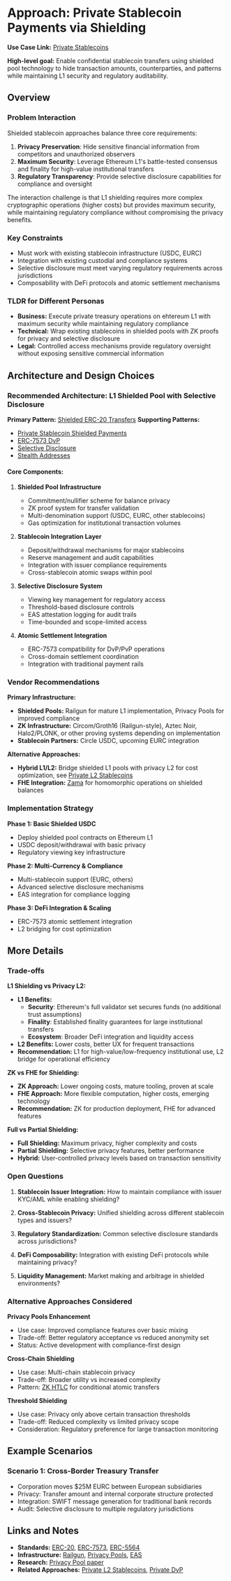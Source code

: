 # Approach: Private Stablecoin Payments via Shielding

**Use Case Link:** [Private Stablecoins](../use-cases/private-stablecoins.md)

**High-level goal:** Enable confidential stablecoin transfers using shielded pool technology to hide transaction amounts, counterparties, and patterns while maintaining L1 security and regulatory auditability.

## Overview

### Problem Interaction

Shielded stablecoin approaches balance three core requirements:

1. **Privacy Preservation**: Hide sensitive financial information from competitors and unauthorized observers
2. **Maximum Security**: Leverage Ethereum L1's battle-tested consensus and finality for high-value institutional transfers
3. **Regulatory Transparency**: Provide selective disclosure capabilities for compliance and oversight

The interaction challenge is that L1 shielding requires more complex cryptographic operations (higher costs) but provides maximum security, while maintaining regulatory compliance without compromising the privacy benefits.

### Key Constraints

- Must work with existing stablecoin infrastructure (USDC, EURC)
- Integration with existing custodial and compliance systems
- Selective disclosure must meet varying regulatory requirements across jurisdictions
- Composability with DeFi protocols and atomic settlement mechanisms

### TLDR for Different Personas

- **Business:** Execute private treasury operations on ehtereum L1 with maximum security while maintaining regulatory compliance
- **Technical:** Wrap existing stablecoins in shielded pools with ZK proofs for privacy and selective disclosure
- **Legal:** Controlled access mechanisms provide regulatory oversight without exposing sensitive commercial information

## Architecture and Design Choices

### Recommended Architecture: L1 Shielded Pool with Selective Disclosure

**Primary Pattern:** [Shielded ERC-20 Transfers](../patterns/pattern-shielding.md)
**Supporting Patterns:**

- [Private Stablecoin Shielded Payments](../patterns/pattern-private-stablecoin-shielded-payments.md)
- [ERC-7573 DvP](../patterns/pattern-dvp-erc7573.md)
- [Selective Disclosure](../patterns/pattern-regulatory-disclosure-keys-proofs.md)
- [Stealth Addresses](../patterns/pattern-stealth-adresses.md)

#### Core Components:

1. **Shielded Pool Infrastructure**

   - Commitment/nullifier scheme for balance privacy
   - ZK proof system for transfer validation
   - Multi-denomination support (USDC, EURC, other stablecoins)
   - Gas optimization for institutional transaction volumes

2. **Stablecoin Integration Layer**

   - Deposit/withdrawal mechanisms for major stablecoins
   - Reserve management and audit capabilities
   - Integration with issuer compliance requirements
   - Cross-stablecoin atomic swaps within pool

3. **Selective Disclosure System**

   - Viewing key management for regulatory access
   - Threshold-based disclosure controls
   - EAS attestation logging for audit trails
   - Time-bounded and scope-limited access

4. **Atomic Settlement Integration**

   - ERC-7573 compatibility for DvP/PvP operations
   - Cross-domain settlement coordination
   - Integration with traditional payment rails

### Vendor Recommendations

**Primary Infrastructure:**

- **Shielded Pools:** Railgun for mature L1 implementation, Privacy Pools for improved compliance
- **ZK Infrastructure:** Circom/Groth16 (Railgun-style), Aztec Noir, Halo2/PLONK, or other proving systems depending on implementation
- **Stablecoin Partners:** Circle USDC, upcoming EURC integration

**Alternative Approaches:**

- **Hybrid L1/L2:** Bridge shielded L1 pools with privacy L2 for cost optimization, see [Private L2 Stablecoins](../approaches/approach-private-l2-stablecoins.md)
- **FHE Integration:** [Zama](../vendors/zama.md) for homomorphic operations on shielded balances

### Implementation Strategy

**Phase 1: Basic Shielded USDC**

- Deploy shielded pool contracts on Ethereum L1
- USDC deposit/withdrawal with basic privacy
- Regulatory viewing key infrastructure

**Phase 2: Multi-Currency & Compliance**

- Multi-stablecoin support (EURC, others)
- Advanced selective disclosure mechanisms
- EAS integration for compliance logging

**Phase 3: DeFi Integration & Scaling**

- ERC-7573 atomic settlement integration
- L2 bridging for cost optimization

## More Details

### Trade-offs

**L1 Shielding vs Privacy L2:**

- **L1 Benefits:**
  - **Security**: Ethereum's full validator set secures funds (no additional trust assumptions)
  - **Finality**: Established finality guarantees for large institutional transfers
  - **Ecosystem**: Broader DeFi integration and liquidity access
- **L2 Benefits:** Lower costs, better UX for frequent transactions
- **Recommendation:** L1 for high-value/low-frequency institutional use, L2 bridge for operational efficiency

**ZK vs FHE for Shielding:**

- **ZK Approach:** Lower ongoing costs, mature tooling, proven at scale
- **FHE Approach:** More flexible computation, higher costs, emerging technology
- **Recommendation:** ZK for production deployment, FHE for advanced features

**Full vs Partial Shielding:**

- **Full Shielding:** Maximum privacy, higher complexity and costs
- **Partial Shielding:** Selective privacy features, better performance
- **Hybrid:** User-controlled privacy levels based on transaction sensitivity

### Open Questions

1. **Stablecoin Issuer Integration:** How to maintain compliance with issuer KYC/AML while enabling shielding?

2. **Cross-Stablecoin Privacy:** Unified shielding across different stablecoin types and issuers?

3. **Regulatory Standardization:** Common selective disclosure standards across jurisdictions?

4. **DeFi Composability:** Integration with existing DeFi protocols while maintaining privacy?

5. **Liquidity Management:** Market making and arbitrage in shielded environments?

### Alternative Approaches Considered

**Privacy Pools Enhancement**

- Use case: Improved compliance features over basic mixing
- Trade-off: Better regulatory acceptance vs reduced anonymity set
- Status: Active development with compliance-first design

**Cross-Chain Shielding**

- Use case: Multi-chain stablecoin privacy
- Trade-off: Broader utility vs increased complexity
- Pattern: [ZK HTLC](../patterns/pattern-zk-htlc.md) for conditional atomic transfers

**Threshold Shielding**

- Use case: Privacy only above certain transaction thresholds
- Trade-off: Reduced complexity vs limited privacy scope
- Consideration: Regulatory preference for large transaction monitoring

## Example Scenarios

### Scenario 1: Cross-Border Treasury Transfer

- Corporation moves $25M EURC between European subsidiaries
- Privacy: Transfer amount and internal corporate structure protected
- Integration: SWIFT message generation for traditional bank records
- Audit: Selective disclosure to multiple regulatory jurisdictions

## Links and Notes

- **Standards:** [ERC-20](https://eips.ethereum.org/EIPS/eip-20), [ERC-7573](https://ercs.ethereum.org/ERCS/erc-7573), [ERC-5564](https://eips.ethereum.org/EIPS/eip-5564)
- **Infrastructure:** [Railgun](https://railgun.org/), [Privacy Pools](https://www.privacypools.com/), [EAS](https://attest.org/)
- **Research:** [Privacy Pool paper](https://papers.ssrn.com/sol3/papers.cfm?abstract_id=4563364)
- **Related Approaches:** [Private L2 Stablecoins](../approaches/approach-private-l2-stablecoins.md), [Private DvP](../approaches/approach-private-dvp.md)
